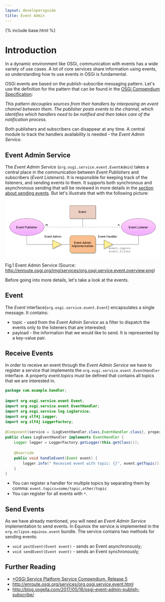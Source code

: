 ```yaml
---
layout: developersguide
title: Event Admin
---
```


{% include base.html %}

# Introduction

In a dynamic environment like OSGi, communication with events has a wide variety of use cases.
A lot of core services share information using events, so understanding how to use events in OSGi is fundamental.

OSGi events are based on the publish-subscribe messaging pattern.
Let's use the definition for the pattern that can be found in the [OSGi Compendium Specification][OSGi-cmpn]:

*This pattern decouples sources from their handlers by interposing an event channel between them.
The publisher posts events to the channel, which identifies which handlers need to be notified and then takes care of the notification process.*

Both publishers and subscribers can disappear at any time.
A central module to track the handlers availability is needed - the *Event Admin Service*. 

## Event Admin Service

The *Event Admin Service* (`org.osgi.service.event.EventAdmin`) takes a central place in the communication between *Event Publishers* and subscribers (*Event Listeners*).
It is responsible for keeping track of the listeners, and sending events to them.
It supports both synchronous and asynchronous sending that will be reviewed in more details in the [section about sending events](#send-events).
But let's illustrate that with the following picture:

![Bundle lifecycle][fig1]

Fig.1 Event Admin Service (Source: <http://enroute.osgi.org/img/services/org.osgi.service.event.overview.png>)

Before going into more details, let's take a look at the events.

## Event

The *Event* interface(`org.osgi.service.event.Event`) encapsulates a single message. It contains:

- topic - used from the *Event Admin Service* as a filter to dispatch the events only to the listeners that are interested;
- payload - the information that we would like to send. It is represented by a key-value pair.

## Receive Events

In order to receive an event through the *Event Admin Service* we have to register a service that implements the `org.osgi.service.event.EventHandler` interface.
A property *event.topics* must be defined that contains all topics that we are interested in.


```java
package com.example.handler;

import org.osgi.service.event.Event;
import org.osgi.service.event.EventHandler;
import org.osgi.service.log.LogService;
import org.slf4j.Logger;
import org.slf4j.LoggerFactory;

@Component(service = {LogEventHandler.class,EventHandler.class}, property = "event.topics=*")
public class LogEventHandler implements EventHandler {
    Logger logger = LoggerFactory.getLogger(this.getClass());

    @Override
    public void handleEvent(Event event) {
        logger.info(" Recevied event with topic: {}", event.getTopic());
    }
}
```

* You can register a handler for multiple topics by separating them by comma: `event.topics=some/topic,other/topic`
* You can register for all events with `*`.

## Send Events

As we have already mentioned, you will need an *Event Admin Service* implementation to send events.
In Equinox the service is implemented in the `org.eclipse.equinox.event` bundle.
The service contains two methods for sending events:

- `void postEvent(Event event)` - sends an Event asynchronously;
- `void sendEvent(Event event)` - sends an Event synchronously;

## Further Reading

 - [*OSGi Service Platform Service Compendium, Release 5][OSGi-cmpn]
 - <http://enroute.osgi.org/services/org.osgi.service.event.html>
 - <http://blog.vogella.com/2017/05/16/osgi-event-admin-publish-subscribe/>

[fig1]:images/event-admin.png

[OSGi-cmpn]: https://osgi.org/download/r5/osgi.cmpn-5.0.0.pdf